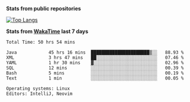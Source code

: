 **Stats from public repositories**  

[![Top Langs](https://github-readme-stats.vercel.app/api/top-langs/?username=hyoghurt&layout=compact&exclude_repo=multiserver,docker_compose&langs_count=6)](https://github.com/anuraghazra/github-readme-stats)

**Stats from [WakaTime](https://wakatime.com) last 7 days**  
<!--START_SECTION:waka-->

```text
Total Time: 50 hrs 54 mins

Java            45 hrs 16 mins  ██████████████████████▒░░   88.93 %
XML             3 hrs 47 mins   ██░░░░░░░░░░░░░░░░░░░░░░░   07.46 %
YAML            1 hr 30 mins    ▓░░░░░░░░░░░░░░░░░░░░░░░░   02.96 %
SQL             12 mins         ░░░░░░░░░░░░░░░░░░░░░░░░░   00.39 %
Bash            5 mins          ░░░░░░░░░░░░░░░░░░░░░░░░░   00.19 %
Text            1 min           ░░░░░░░░░░░░░░░░░░░░░░░░░   00.05 %

Operating systems: Linux
Editors: IntelliJ, Neovim
```

<!--END_SECTION:waka-->
